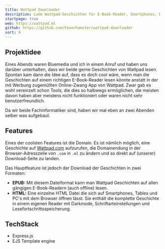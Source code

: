 ```yaml
---
title: Wattpad Downloader
description: Lade Wattpad-Geschichten für E-Book-Reader, Smartphones, Desktop-PCs und weitere Plattformen kostenlos herunter.
startpage: true
web: https://wattpad.ml
github: https://github.com/Feuerhamster/wattpad-downloader
sort: 4
---
```


## Projektidee
Eines Abends waren Bluemedia und ich in einem Anruf und haben uns darüber unterhalten, dass wir beide gerne Geschichten von Wattpad lesen.
Spontan kam dann die Idee auf, dass es doch cool wäre, 
wenn man die Geschichten auf einem richtigen E-Book-Reader lesen könnte anstatt in der mit Werbung zugemüllten Online-Zwang App von Wattpad.
Zwar gab es wohl vereinzelt schon Tools, die dies so halbwegs ermöglichen,
die meisten davon haben aber meistens nicht funktioniert oder waren nicht sehr benutzerfreundlich.

Da wir beide Fachinformatiker sind, haben wir mal eben an zwei Abenden selber was aufgebaut.

## Features
Eines der coolsten Features ist die Domain.
Es ist nämlich möglich, eine Geschichte auf [Wattpad.com](https://Wattpad.com) aufzurufen, 
die Domainendung in der Browser-Adresszeile von `.com` in `.ml` zu ändern und so direkt auf (unserer) Download-Seite zu landen.

Das Hauptfeature ist jedoch der Download der Geschichten in zwei Formaten:
- **EPUB:** Mit diesem Dateiformat kann man Wattpad Geschichten auf allen gängigen E-Book-Readern (auch offline) lesen.
- **HTML:** Eine einzelne HTML Datei die sich auf Smartphones, Tables und PC's mit dem Browser öffnen lässt.
  Sie enthält die komplette Geschichte in einem eigenen Reader mit Darkmode, Schriftarteinstellungen und Lesefortschrittsspeicherung.
  
## TechStack
- Express.js
- EJS Template engine